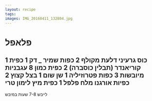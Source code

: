 ```yaml
---
layout: recipe
tags:
images: IMG_20160411_132804.jpg
---
```


# פלאפל
1 כוס גרעיני דלעת מקולף
2 כפות שמיר _ דק
1 כפית קוריאנדר (תבלין כוסברה)
2 כפית כמון
8 עגבניות מיובשות
3 כפות פטרוזיליה
1 שן שום
1 בצל קצוץ
2 כפיות אורגנו
מלח פלפל
1 כפית מיץ לימון טרי
--
לייבש 7-8 שעות במיבש
